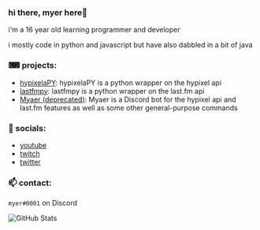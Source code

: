 ### hi there, myer here👋
i'm a 16 year old learning programmer and developer

i mostly code in python and javascript but have also dabbled in a bit of java

### ⌨ projects:
- [hypixelaPY](https://github.com/myerfire/hypixelaPY): hypixelaPY is a python wrapper on the hypixel api
- [lastfmpy](https://github.com/myerfire/lastfmpy): lastfmpy is a python wrapper on the last.fm api
- [Myaer (deprecated)](https://github.com/myerfire/Myaer): Myaer is a Discord bot for the hypixel api and last.fm features as well as some other general-purpose commands

### 🔗 socials:
- [youtube](https://myer.wtf/youtube)
- [twitch](https://myer.wtf/twitch)
- [twitter](https://myer.wtf/twitter)

### 📫 contact:
`myer#0001` on Discord

![GitHub Stats](https://github-readme-stats.vercel.app/api?username=xiaomyer&count_private=true&theme=tokyonight&show_icons=true)
